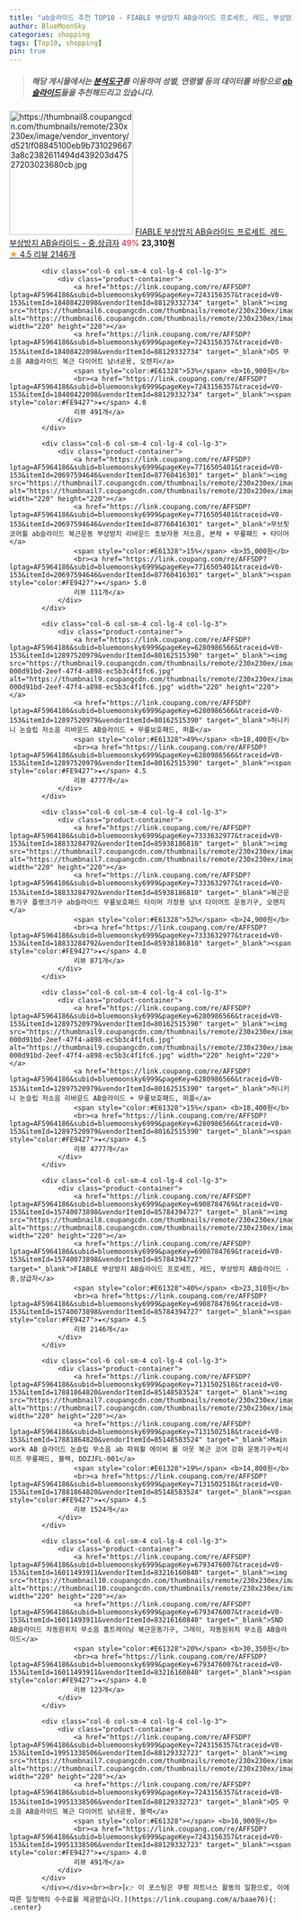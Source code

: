 ```yaml
---
title: "ab슬라이드 추천 TOP10 - FIABLE 부상방지 AB슬라이드 프로세트, 레드, 부상방지 AB슬라이드 - 중,상급자"
author: BlueMoonSky
categories: shopping
tags: [Top10, shopping]
pin: true
---
```


> ##### 해당 게시물에서는 [**분석도구**](https://itemscout.io/)를 이용하여 **성별**, **연령별** 등의 데이터를 바탕으로 [**ab슬라이드**](https://link.coupang.com/a/baae76)들을 추천해드리고 있습니다.
<div class="container"><div class="row">
            <div class="col-6 col-sm-4 col-lg-4 col-lg-3">
                <div class="product-container">
                    <a href="https://link.coupang.com/re/AFFSDP?lptag=AF5964186&subid=bluemoonsky6999&pageKey=6908784769&traceid=V0-153&itemId=15740073898&vendorItemId=85784394727" target="_blank"><img src="https://thumbnail8.coupangcdn.com/thumbnails/remote/230x230ex/image/vendor_inventory/d521/f08845100eb9b7310296673a8c2382611494d439203d47527203023680cb.jpg" alt="https://thumbnail8.coupangcdn.com/thumbnails/remote/230x230ex/image/vendor_inventory/d521/f08845100eb9b7310296673a8c2382611494d439203d47527203023680cb.jpg" width="220" height="220"></a>
                    <a href="https://link.coupang.com/re/AFFSDP?lptag=AF5964186&subid=bluemoonsky6999&pageKey=6908784769&traceid=V0-153&itemId=15740073898&vendorItemId=85784394727" target="_blank">FIABLE 부상방지 AB슬라이드 프로세트, 레드, 부상방지 AB슬라이드 - 중,상급자</a>
                    <span style="color:#E61328">49%</span> <b>23,310원</b>
                    <br><a href="https://link.coupang.com/re/AFFSDP?lptag=AF5964186&subid=bluemoonsky6999&pageKey=6908784769&traceid=V0-153&itemId=15740073898&vendorItemId=85784394727" target="_blank"><span style="color:#FE9427">★</span> 4.5
                    리뷰 2146개</a>
                </div>
            </div>
            
            <div class="col-6 col-sm-4 col-lg-4 col-lg-3">
                <div class="product-container">
                    <a href="https://link.coupang.com/re/AFFSDP?lptag=AF5964186&subid=bluemoonsky6999&pageKey=7243156357&traceid=V0-153&itemId=18408422098&vendorItemId=88129332734" target="_blank"><img src="https://thumbnail6.coupangcdn.com/thumbnails/remote/230x230ex/image/vendor_inventory/72a0/90527a6f7cd730f39251969a2e2f21986b942d52c385a705db4d1709b490.jpg" alt="https://thumbnail6.coupangcdn.com/thumbnails/remote/230x230ex/image/vendor_inventory/72a0/90527a6f7cd730f39251969a2e2f21986b942d52c385a705db4d1709b490.jpg" width="220" height="220"></a>
                    <a href="https://link.coupang.com/re/AFFSDP?lptag=AF5964186&subid=bluemoonsky6999&pageKey=7243156357&traceid=V0-153&itemId=18408422098&vendorItemId=88129332734" target="_blank">DS 무소음 AB슬라이드 복근 다이어트 남녀공용, 오렌지</a>
                    <span style="color:#E61328">53%</span> <b>16,900원</b>
                    <br><a href="https://link.coupang.com/re/AFFSDP?lptag=AF5964186&subid=bluemoonsky6999&pageKey=7243156357&traceid=V0-153&itemId=18408422098&vendorItemId=88129332734" target="_blank"><span style="color:#FE9427">★</span> 4.0
                    리뷰 491개</a>
                </div>
            </div>
            
            <div class="col-6 col-sm-4 col-lg-4 col-lg-3">
                <div class="product-container">
                    <a href="https://link.coupang.com/re/AFFSDP?lptag=AF5964186&subid=bluemoonsky6999&pageKey=7716505401&traceid=V0-153&itemId=20697594646&vendorItemId=87760416301" target="_blank"><img src="https://thumbnail7.coupangcdn.com/thumbnails/remote/230x230ex/image/vendor_inventory/7ee3/5699ec60da54abab0af6494cf6046a696a77d6d86ef7f99b8353293c0bbf.jpg" alt="https://thumbnail7.coupangcdn.com/thumbnails/remote/230x230ex/image/vendor_inventory/7ee3/5699ec60da54abab0af6494cf6046a696a77d6d86ef7f99b8353293c0bbf.jpg" width="220" height="220"></a>
                    <a href="https://link.coupang.com/re/AFFSDP?lptag=AF5964186&subid=bluemoonsky6999&pageKey=7716505401&traceid=V0-153&itemId=20697594646&vendorItemId=87760416301" target="_blank">무브핏 코어휠 ab슬라이드 복근운동 부상방지 리바운드 초보자용 저소음, 본체 + 무릎패드 + 타이머</a>
                    <span style="color:#E61328">15%</span> <b>35,000원</b>
                    <br><a href="https://link.coupang.com/re/AFFSDP?lptag=AF5964186&subid=bluemoonsky6999&pageKey=7716505401&traceid=V0-153&itemId=20697594646&vendorItemId=87760416301" target="_blank"><span style="color:#FE9427">★</span> 5.0
                    리뷰 111개</a>
                </div>
            </div>
            
            <div class="col-6 col-sm-4 col-lg-4 col-lg-3">
                <div class="product-container">
                    <a href="https://link.coupang.com/re/AFFSDP?lptag=AF5964186&subid=bluemoonsky6999&pageKey=6280986566&traceid=V0-153&itemId=12897520979&vendorItemId=80162515390" target="_blank"><img src="https://thumbnail9.coupangcdn.com/thumbnails/remote/230x230ex/image/retail/images/4366494690009331-000d91bd-2eef-47f4-a898-ec5b3c4f1fc6.jpg" alt="https://thumbnail9.coupangcdn.com/thumbnails/remote/230x230ex/image/retail/images/4366494690009331-000d91bd-2eef-47f4-a898-ec5b3c4f1fc6.jpg" width="220" height="220"></a>
                    <a href="https://link.coupang.com/re/AFFSDP?lptag=AF5964186&subid=bluemoonsky6999&pageKey=6280986566&traceid=V0-153&itemId=12897520979&vendorItemId=80162515390" target="_blank">허니키니 논슬립 저소음 리바운드 AB슬라이드 + 무릎보호패드, 퍼플</a>
                    <span style="color:#E61328">49%</span> <b>18,400원</b>
                    <br><a href="https://link.coupang.com/re/AFFSDP?lptag=AF5964186&subid=bluemoonsky6999&pageKey=6280986566&traceid=V0-153&itemId=12897520979&vendorItemId=80162515390" target="_blank"><span style="color:#FE9427">★</span> 4.5
                    리뷰 4777개</a>
                </div>
            </div>
            
            <div class="col-6 col-sm-4 col-lg-4 col-lg-3">
                <div class="product-container">
                    <a href="https://link.coupang.com/re/AFFSDP?lptag=AF5964186&subid=bluemoonsky6999&pageKey=7333632977&traceid=V0-153&itemId=18833284792&vendorItemId=85938186810" target="_blank"><img src="https://thumbnail7.coupangcdn.com/thumbnails/remote/230x230ex/image/vendor_inventory/4657/a452bd0ca17ecbe98555022dab37f57a459ecfd9f4d35e998133fcf9016f.jpg" alt="https://thumbnail7.coupangcdn.com/thumbnails/remote/230x230ex/image/vendor_inventory/4657/a452bd0ca17ecbe98555022dab37f57a459ecfd9f4d35e998133fcf9016f.jpg" width="220" height="220"></a>
                    <a href="https://link.coupang.com/re/AFFSDP?lptag=AF5964186&subid=bluemoonsky6999&pageKey=7333632977&traceid=V0-153&itemId=18833284792&vendorItemId=85938186810" target="_blank">복근운동기구 플랭크기구 ab슬라이드 무릎보호패드 타이머 가정용 남녀 다이어트 운동기구, 오렌지</a>
                    <span style="color:#E61328">52%</span> <b>24,900원</b>
                    <br><a href="https://link.coupang.com/re/AFFSDP?lptag=AF5964186&subid=bluemoonsky6999&pageKey=7333632977&traceid=V0-153&itemId=18833284792&vendorItemId=85938186810" target="_blank"><span style="color:#FE9427">★</span> 4.0
                    리뷰 871개</a>
                </div>
            </div>
            
            <div class="col-6 col-sm-4 col-lg-4 col-lg-3">
                <div class="product-container">
                    <a href="https://link.coupang.com/re/AFFSDP?lptag=AF5964186&subid=bluemoonsky6999&pageKey=6280986566&traceid=V0-153&itemId=12897520979&vendorItemId=80162515390" target="_blank"><img src="https://thumbnail9.coupangcdn.com/thumbnails/remote/230x230ex/image/retail/images/4366494690009331-000d91bd-2eef-47f4-a898-ec5b3c4f1fc6.jpg" alt="https://thumbnail9.coupangcdn.com/thumbnails/remote/230x230ex/image/retail/images/4366494690009331-000d91bd-2eef-47f4-a898-ec5b3c4f1fc6.jpg" width="220" height="220"></a>
                    <a href="https://link.coupang.com/re/AFFSDP?lptag=AF5964186&subid=bluemoonsky6999&pageKey=6280986566&traceid=V0-153&itemId=12897520979&vendorItemId=80162515390" target="_blank">허니키니 논슬립 저소음 리바운드 AB슬라이드 + 무릎보호패드, 퍼플</a>
                    <span style="color:#E61328">15%</span> <b>18,400원</b>
                    <br><a href="https://link.coupang.com/re/AFFSDP?lptag=AF5964186&subid=bluemoonsky6999&pageKey=6280986566&traceid=V0-153&itemId=12897520979&vendorItemId=80162515390" target="_blank"><span style="color:#FE9427">★</span> 4.5
                    리뷰 4777개</a>
                </div>
            </div>
            
            <div class="col-6 col-sm-4 col-lg-4 col-lg-3">
                <div class="product-container">
                    <a href="https://link.coupang.com/re/AFFSDP?lptag=AF5964186&subid=bluemoonsky6999&pageKey=6908784769&traceid=V0-153&itemId=15740073898&vendorItemId=85784394727" target="_blank"><img src="https://thumbnail8.coupangcdn.com/thumbnails/remote/230x230ex/image/vendor_inventory/d521/f08845100eb9b7310296673a8c2382611494d439203d47527203023680cb.jpg" alt="https://thumbnail8.coupangcdn.com/thumbnails/remote/230x230ex/image/vendor_inventory/d521/f08845100eb9b7310296673a8c2382611494d439203d47527203023680cb.jpg" width="220" height="220"></a>
                    <a href="https://link.coupang.com/re/AFFSDP?lptag=AF5964186&subid=bluemoonsky6999&pageKey=6908784769&traceid=V0-153&itemId=15740073898&vendorItemId=85784394727" target="_blank">FIABLE 부상방지 AB슬라이드 프로세트, 레드, 부상방지 AB슬라이드 - 중,상급자</a>
                    <span style="color:#E61328">40%</span> <b>23,310원</b>
                    <br><a href="https://link.coupang.com/re/AFFSDP?lptag=AF5964186&subid=bluemoonsky6999&pageKey=6908784769&traceid=V0-153&itemId=15740073898&vendorItemId=85784394727" target="_blank"><span style="color:#FE9427">★</span> 4.5
                    리뷰 2146개</a>
                </div>
            </div>
            
            <div class="col-6 col-sm-4 col-lg-4 col-lg-3">
                <div class="product-container">
                    <a href="https://link.coupang.com/re/AFFSDP?lptag=AF5964186&subid=bluemoonsky6999&pageKey=7131502518&traceid=V0-153&itemId=17881864820&vendorItemId=85148583524" target="_blank"><img src="https://thumbnail7.coupangcdn.com/thumbnails/remote/230x230ex/image/vendor_inventory/e680/8a8230e9c6e7d6c346881c334a55c00daf111d42a14caec528191f255446.jpg" alt="https://thumbnail7.coupangcdn.com/thumbnails/remote/230x230ex/image/vendor_inventory/e680/8a8230e9c6e7d6c346881c334a55c00daf111d42a14caec528191f255446.jpg" width="220" height="220"></a>
                    <a href="https://link.coupang.com/re/AFFSDP?lptag=AF5964186&subid=bluemoonsky6999&pageKey=7131502518&traceid=V0-153&itemId=17881864820&vendorItemId=85148583524" target="_blank">Main work AB 슬라이드 논슬립 무소음 ab 파워휠 에이비 롤 아웃 복근 코어 강화 운동기구+빅사이즈 무릎패드, 블랙, DDZJFL-001</a>
                    <span style="color:#E61328">19%</span> <b>14,800원</b>
                    <br><a href="https://link.coupang.com/re/AFFSDP?lptag=AF5964186&subid=bluemoonsky6999&pageKey=7131502518&traceid=V0-153&itemId=17881864820&vendorItemId=85148583524" target="_blank"><span style="color:#FE9427">★</span> 4.5
                    리뷰 1524개</a>
                </div>
            </div>
            
            <div class="col-6 col-sm-4 col-lg-4 col-lg-3">
                <div class="product-container">
                    <a href="https://link.coupang.com/re/AFFSDP?lptag=AF5964186&subid=bluemoonsky6999&pageKey=6793476007&traceid=V0-153&itemId=16011493911&vendorItemId=83216160840" target="_blank"><img src="https://thumbnail10.coupangcdn.com/thumbnails/remote/230x230ex/image/vendor_inventory/a4d9/d04bc994cfdffdf28f33771167b5b3f735b15c232c7584df957af2014488.jpg" alt="https://thumbnail10.coupangcdn.com/thumbnails/remote/230x230ex/image/vendor_inventory/a4d9/d04bc994cfdffdf28f33771167b5b3f735b15c232c7584df957af2014488.jpg" width="220" height="220"></a>
                    <a href="https://link.coupang.com/re/AFFSDP?lptag=AF5964186&subid=bluemoonsky6999&pageKey=6793476007&traceid=V0-153&itemId=16011493911&vendorItemId=83216160840" target="_blank">SND AB슬라이드 자동원위치 무소음 홈트레이닝 복근운동기구, 그레이, 자동원위치 무소음 AB슬라이드</a>
                    <span style="color:#E61328">20%</span> <b>30,350원</b>
                    <br><a href="https://link.coupang.com/re/AFFSDP?lptag=AF5964186&subid=bluemoonsky6999&pageKey=6793476007&traceid=V0-153&itemId=16011493911&vendorItemId=83216160840" target="_blank"><span style="color:#FE9427">★</span> 4.0
                    리뷰 123개</a>
                </div>
            </div>
            
            <div class="col-6 col-sm-4 col-lg-4 col-lg-3">
                <div class="product-container">
                    <a href="https://link.coupang.com/re/AFFSDP?lptag=AF5964186&subid=bluemoonsky6999&pageKey=7243156357&traceid=V0-153&itemId=19951338506&vendorItemId=88129332723" target="_blank"><img src="https://thumbnail7.coupangcdn.com/thumbnails/remote/230x230ex/image/vendor_inventory/31e4/771b12fff0574fb8c411040fb370cbcc5db1d879e70dc2001cb84fff30f9.jpg" alt="https://thumbnail7.coupangcdn.com/thumbnails/remote/230x230ex/image/vendor_inventory/31e4/771b12fff0574fb8c411040fb370cbcc5db1d879e70dc2001cb84fff30f9.jpg" width="220" height="220"></a>
                    <a href="https://link.coupang.com/re/AFFSDP?lptag=AF5964186&subid=bluemoonsky6999&pageKey=7243156357&traceid=V0-153&itemId=19951338506&vendorItemId=88129332723" target="_blank">DS 무소음 AB슬라이드 복근 다이어트 남녀공용, 블랙</a>
                    <span style="color:#E61328"></span> <b>16,900원</b>
                    <br><a href="https://link.coupang.com/re/AFFSDP?lptag=AF5964186&subid=bluemoonsky6999&pageKey=7243156357&traceid=V0-153&itemId=19951338506&vendorItemId=88129332723" target="_blank"><span style="color:#FE9427">★</span> 4.0
                    리뷰 491개</a>
                </div>
            </div>
            </div></div><br><br>[👉 이 포스팅은 쿠팡 파트너스 활동의 일환으로, 이에 따른 일정액의 수수료를 제공받습니다.](https://link.coupang.com/a/baae76){: .center}
